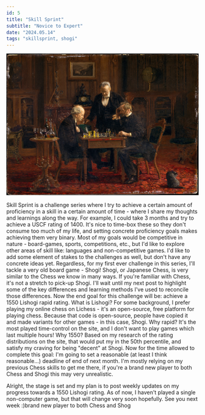 ```yaml
---
id: 5
title: "Skill Sprint"
subtitle: "Novice to Expert"
date: "2024.05.14"
tags: "skillsprint, shogi"
---
```



![chess-players](/images/players.jpg)

Skill Sprint is a challenge series where I try to achieve a certain amount of proficiency in a skill in a certain amount of time - where I share my thoughts and learnings along the way. For example, I could take 3 months and try to achieve a USCF rating of 1400. It's nice to time-box these so they don't consume too much of my life, and setting concrete proficiency goals makes achieving them very binary.
Most of my goals would be competitive in nature - board-games, sports, competitions, etc., but I'd like to explore other areas of skill like: languages and non-competitive games.
I'd like to add some element of stakes to the challenges as well, but don't have any concrete ideas yet. Regardless, for my first ever challenge in this series, I'll tackle a very old board game - Shogi!
Shogi, or Japanese Chess, is very similar to the Chess we know in many ways. If you're familiar with Chess, it's not a stretch to pick-up Shogi. I'll wait until my next post to highlight some of the key differences and learning methods I've used to reconcile those differences.
Now the end goal for this challenge will be: achieve a 1550 Lishogi rapid rating.
What is Lishogi?
For some background, I prefer playing my online chess on Lichess - it's an open-source, free platform for playing chess. Because that code is open-source, people have copied it and made variants for other games - in this case, Shogi.
Why rapid?
It's the most played time-control on the site, and I don't want to play games which last multiple hours!
Why 1550?
Based on my research of the rating distributions on the site, that would put my in the 50th percentile, and satisfy my craving for being "decent" at Shogi.
Now for the time allowed to complete this goal: I'm going to set a reasonable (at least I think reasonable...) deadline of end of next month. I'm mostly relying on my previous Chess skills to get me there, if you're a brand new player to both Chess and Shogi this may very unrealistic.

Alright, the stage is set and my plan is to post weekly updates on my progress towards a 1550 Lishogi rating. As of now, I haven't played a single non-computer game, but that will change very soon hopefully. See you next week :)brand new player to both Chess and Shog
